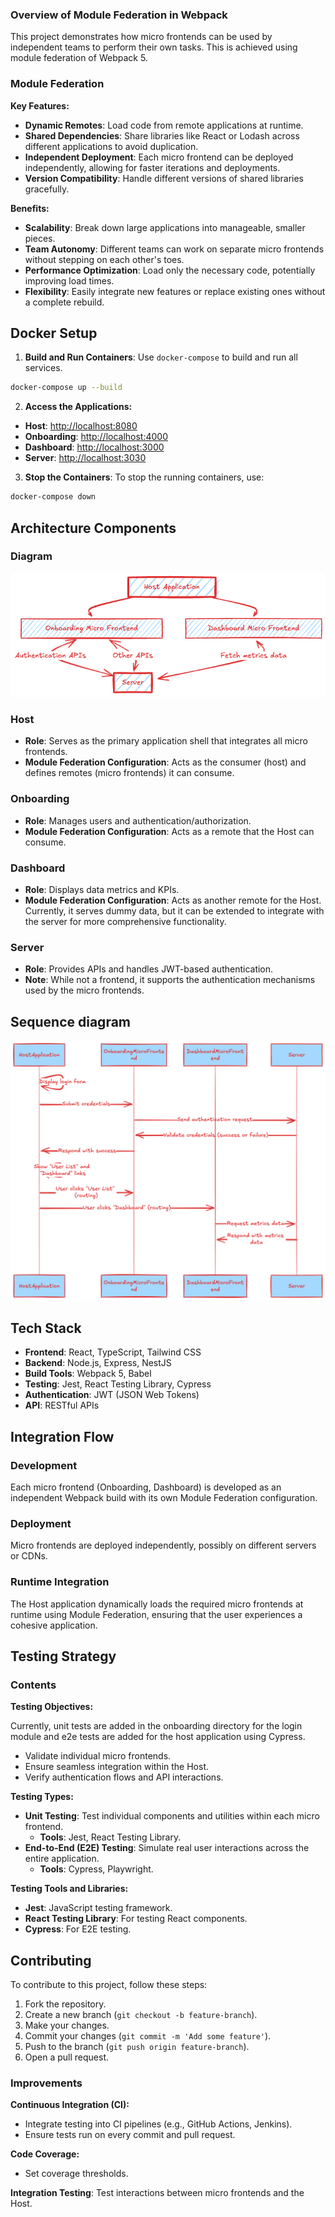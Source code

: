### Overview of Module Federation in Webpack

This project demonstrates how micro frontends can be used by independent teams to perform their own tasks. This is achieved using module federation of Webpack 5.

### Module Federation

**Key Features:**

- **Dynamic Remotes**: Load code from remote applications at runtime.
- **Shared Dependencies**: Share libraries like React or Lodash across different applications to avoid duplication.
- **Independent Deployment**: Each micro frontend can be deployed independently, allowing for faster iterations and deployments.
- **Version Compatibility**: Handle different versions of shared libraries gracefully.

**Benefits:**

- **Scalability**: Break down large applications into manageable, smaller pieces.
- **Team Autonomy**: Different teams can work on separate micro frontends without stepping on each other's toes.
- **Performance Optimization**: Load only the necessary code, potentially improving load times.
- **Flexibility**: Easily integrate new features or replace existing ones without a complete rebuild.

## Docker Setup

1. **Build and Run Containers**: Use `docker-compose` to build and run all services.

```sh
docker-compose up --build
```

2. **Access the Applications:**

- **Host**: [http://localhost:8080](http://localhost:8080)
- **Onboarding**: [http://localhost:4000](http://localhost:4000)
- **Dashboard**: [http://localhost:3000](http://localhost:3000)
- **Server**: [http://localhost:3030](http://localhost:3030)

3. **Stop the Containers**: To stop the running containers, use:

```sh
docker-compose down
```

## Architecture Components

### Diagram

![Micro Frontends Architecture](assets/arch.png)

### Host

- **Role**: Serves as the primary application shell that integrates all micro frontends.
- **Module Federation Configuration**: Acts as the consumer (host) and defines remotes (micro frontends) it can consume.

### Onboarding

- **Role**: Manages users and authentication/authorization.
- **Module Federation Configuration**: Acts as a remote that the Host can consume.

### Dashboard

- **Role**: Displays data metrics and KPIs.
- **Module Federation Configuration**: Acts as another remote for the Host. Currently, it serves dummy data, but it can be extended to integrate with the server for more comprehensive functionality.

### Server

- **Role**: Provides APIs and handles JWT-based authentication.
- **Note**: While not a frontend, it supports the authentication mechanisms used by the micro frontends.

## Sequence diagram

![Sequence Diagram](assets/sd.png)

## Tech Stack

- **Frontend**: React, TypeScript, Tailwind CSS
- **Backend**: Node.js, Express, NestJS
- **Build Tools**: Webpack 5, Babel
- **Testing**: Jest, React Testing Library, Cypress
- **Authentication**: JWT (JSON Web Tokens)
- **API**: RESTful APIs

## Integration Flow

### Development

Each micro frontend (Onboarding, Dashboard) is developed as an independent Webpack build with its own Module Federation configuration.

### Deployment

Micro frontends are deployed independently, possibly on different servers or CDNs.

### Runtime Integration

The Host application dynamically loads the required micro frontends at runtime using Module Federation, ensuring that the user experiences a cohesive application.

## Testing Strategy

### Contents

**Testing Objectives:**

Currently, unit tests are added in the onboarding directory for the login module and e2e tests are added for the host application using Cypress.

- Validate individual micro frontends.
- Ensure seamless integration within the Host.
- Verify authentication flows and API interactions.

**Testing Types:**

- **Unit Testing**: Test individual components and utilities within each micro frontend.
  - **Tools**: Jest, React Testing Library.
- **End-to-End (E2E) Testing**: Simulate real user interactions across the entire application.
  - **Tools**: Cypress, Playwright.

**Testing Tools and Libraries:**

- **Jest**: JavaScript testing framework.
- **React Testing Library**: For testing React components.
- **Cypress**: For E2E testing.

## Contributing

To contribute to this project, follow these steps:

1. Fork the repository.
2. Create a new branch (`git checkout -b feature-branch`).
3. Make your changes.
4. Commit your changes (`git commit -m 'Add some feature'`).
5. Push to the branch (`git push origin feature-branch`).
6. Open a pull request.

### Improvements

**Continuous Integration (CI):**

- Integrate testing into CI pipelines (e.g., GitHub Actions, Jenkins).
- Ensure tests run on every commit and pull request.

**Code Coverage:**

- Set coverage thresholds.

**Integration Testing**: Test interactions between micro frontends and the Host.
